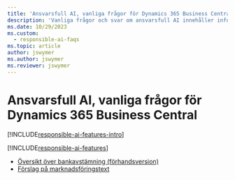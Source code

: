```yaml
---
title: 'Ansvarsfull AI, vanliga frågor för Dynamics 365 Business Central'
description: 'Vanliga frågor och svar om ansvarsfull AI innehåller information om AI-tekniken som används i Business Central, tillsammans med viktiga överväganden och detaljer om hur AI används, hur den testades och utvärderades och eventuella specifika begränsningar.'
ms.date: 10/29/2023
ms.custom:
  - responsible-ai-faqs
ms.topic: article
author: jswymer
ms.author: jswymer
ms.reviewer: jswymer
---
```


# <a name="responsible-ai-faqs-for-for-dynamics-365-business-central"></a>Ansvarsfull AI, vanliga frågor för Dynamics 365 Business Central

[!INCLUDE[responsible-ai-features-intro](includes/responsible-ai-intro.md)]

[!INCLUDE[responsible-ai-features](includes/responsible-ai-features.md)]

- [Översikt över bankavstämning (förhandsversion)](faqs-bank-reconciliation.md)
- [Förslag på marknadsföringstext](faqs-marketing-text.md)
